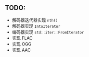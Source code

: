 ## TODO:
* 解码器迭代器实现 `nth()`
* 解码器实现 `IntoIterator`
* 编码器实现 `std::iter::FromIterator`
* 实现 FLAC
* 实现 OGG
* 实现 AAC

